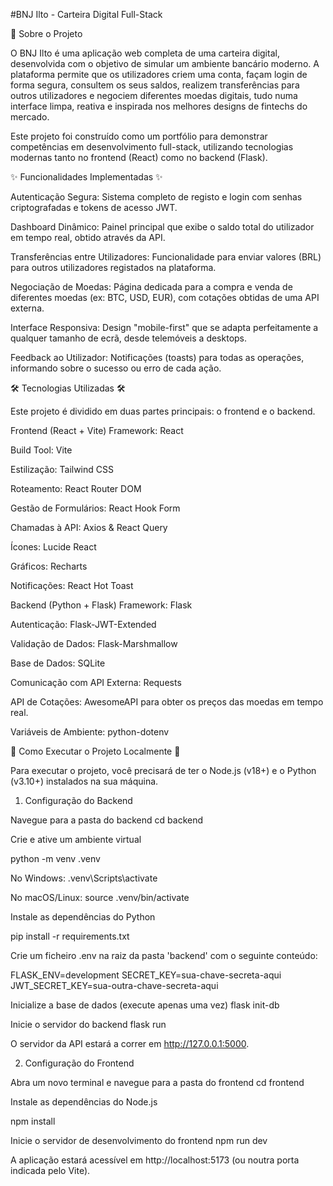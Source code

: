 #BNJ Ilto - Carteira Digital Full-Stack

📖 Sobre o Projeto

O BNJ Ilto é uma aplicação web completa de uma carteira digital, desenvolvida com o objetivo de simular um ambiente bancário moderno. A plataforma permite que os utilizadores criem uma conta, façam login de forma segura, consultem os seus saldos, realizem transferências para outros utilizadores e negociem diferentes moedas digitais, tudo numa interface limpa, reativa e inspirada nos melhores designs de fintechs do mercado.

Este projeto foi construído como um portfólio para demonstrar competências em desenvolvimento full-stack, utilizando tecnologias modernas tanto no frontend (React) como no backend (Flask).

✨ Funcionalidades Implementadas ✨

Autenticação Segura: Sistema completo de registo e login com senhas criptografadas e tokens de acesso JWT.

Dashboard Dinâmico: Painel principal que exibe o saldo total do utilizador em tempo real, obtido através da API.

Transferências entre Utilizadores: Funcionalidade para enviar valores (BRL) para outros utilizadores registados na plataforma.

Negociação de Moedas: Página dedicada para a compra e venda de diferentes moedas (ex: BTC, USD, EUR), com cotações obtidas de uma API externa.

Interface Responsiva: Design "mobile-first" que se adapta perfeitamente a qualquer tamanho de ecrã, desde telemóveis a desktops.

Feedback ao Utilizador: Notificações (toasts) para todas as operações, informando sobre o sucesso ou erro de cada ação.

🛠️ Tecnologias Utilizadas 🛠️ 

Este projeto é dividido em duas partes principais: o frontend e o backend.

Frontend (React + Vite)
Framework: React

Build Tool: Vite

Estilização: Tailwind CSS

Roteamento: React Router DOM

Gestão de Formulários: React Hook Form

Chamadas à API: Axios & React Query

Ícones: Lucide React

Gráficos: Recharts

Notificações: React Hot Toast

Backend (Python + Flask)
Framework: Flask

Autenticação: Flask-JWT-Extended

Validação de Dados: Flask-Marshmallow

Base de Dados: SQLite

Comunicação com API Externa: Requests

API de Cotações: AwesomeAPI para obter os preços das moedas em tempo real.

Variáveis de Ambiente: python-dotenv

🚀 Como Executar o Projeto Localmente 🚀

Para executar o projeto, você precisará de ter o Node.js (v18+) e o Python (v3.10+) instalados na sua máquina.

1. Configuração do Backend

Navegue para a pasta do backend
cd backend

Crie e ative um ambiente virtual

python -m venv .venv

No Windows:
.venv\Scripts\activate

No macOS/Linux:
source .venv/bin/activate

Instale as dependências do Python

pip install -r requirements.txt

Crie um ficheiro .env na raiz da pasta 'backend' com o seguinte conteúdo:

FLASK_ENV=development
SECRET_KEY=sua-chave-secreta-aqui
JWT_SECRET_KEY=sua-outra-chave-secreta-aqui

Inicialize a base de dados (execute apenas uma vez)
flask init-db

Inicie o servidor do backend
flask run

O servidor da API estará a correr em http://127.0.0.1:5000.

2. Configuração do Frontend
   
Abra um novo terminal e navegue para a pasta do frontend
cd frontend

Instale as dependências do Node.js

npm install

Inicie o servidor de desenvolvimento do frontend
npm run dev

A aplicação estará acessível em http://localhost:5173 (ou noutra porta indicada pelo Vite).

